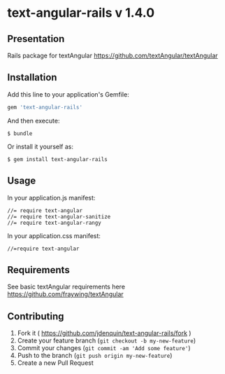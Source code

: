 # text-angular-rails v 1.4.0

## Presentation

Rails package for textAngular https://github.com/textAngular/textAngular

## Installation

Add this line to your application's Gemfile:

```ruby
gem 'text-angular-rails'
```

And then execute:

    $ bundle

Or install it yourself as:

    $ gem install text-angular-rails

## Usage

In your application.js manifest:

	//= require text-angular
    //= require text-angular-sanitize
    //= require text-angular-rangy

In your application.css manifest:

	//=require text-angular

## Requirements
	
See basic textAngular requirements here https://github.com/fraywing/textAngular

## Contributing

1. Fork it ( https://github.com/jdenquin/text-angular-rails/fork )
2. Create your feature branch (`git checkout -b my-new-feature`)
3. Commit your changes (`git commit -am 'Add some feature'`)
4. Push to the branch (`git push origin my-new-feature`)
5. Create a new Pull Request
